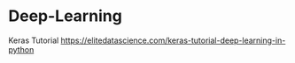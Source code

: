 # Deep-Learning

Keras Tutorial
https://elitedatascience.com/keras-tutorial-deep-learning-in-python
